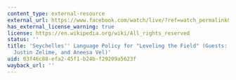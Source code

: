 ```yaml
---
content_type: external-resource
external_url: https://www.facebook.com/watch/live/?ref=watch_permalink&v=1106464093514859
has_external_license_warning: true
license: https://en.wikipedia.org/wiki/All_rights_reserved
status: ''
title: 'Seychelles'' Language Policy for "Leveling the Field" (Guests: Penda Choppy,
  Justin Zelime, and Aneesa Vel)'
uid: 03f46c88-efa2-45f1-b24b-f29209a5623f
wayback_url: ''
---
```


